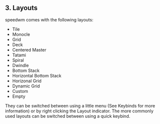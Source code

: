 ## 3. Layouts

speedwm comes with the following layouts:

  - Tile
  - Monocle
  - Grid
  - Deck
  - Centered Master
  - Tatami
  - Spiral
  - Dwindle
  - Bottom Stack
  - Horizontal Bottom Stack
  - Horizonal Grid
  - Dynamic Grid
  - Custom
  - Empty

They can be switched between using a little menu (See Keybinds for more information) or by right clicking the Layout indicator.
The more commonly used layouts can be switched between using a quick keybind.

